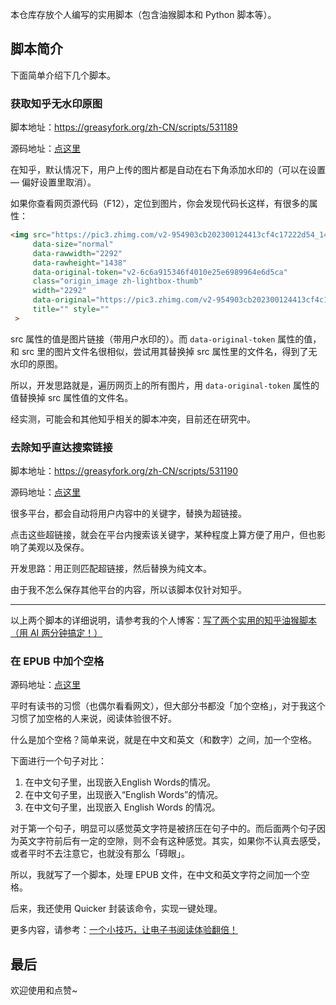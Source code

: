 本仓库存放个人编写的实用脚本（包含油猴脚本和 Python 脚本等）。

## 脚本简介

下面简单介绍下几个脚本。

### 获取知乎无水印原图

脚本地址：https://greasyfork.org/zh-CN/scripts/531189

源码地址：[点这里](./Zhihu-get-the-original-image-without-watermark/main.js)


在知乎，默认情况下，用户上传的图片都是自动在右下角添加水印的（可以在设置 — 偏好设置里取消）。

如果你查看网页源代码（F12），定位到图片，你会发现代码长这样，有很多的属性：

```html
<img src="https://pic3.zhimg.com/v2-954903cb202300124413cf4c17222d54_1440w.jpg" 
     data-size="normal" 
     data-rawwidth="2292" 
     data-rawheight="1438" 
     data-original-token="v2-6c6a915346f4010e25e6989964e6d5ca" 
     class="origin_image zh-lightbox-thumb" 
     width="2292" 
     data-original="https://pic3.zhimg.com/v2-954903cb202300124413cf4c17222d54_r.jpg" 
     title="" style=""
 >
```

src 属性的值是图片链接（带用户水印的）。而 `data-original-token` 属性的值，和 src 里的图片文件名很相似，尝试用其替换掉 src 属性里的文件名，得到了无水印的原图。

所以，开发思路就是，遍历网页上的所有图片，用 `data-original-token` 属性的值替换掉 src 属性值的文件名。

经实测，可能会和其他知乎相关的脚本冲突，目前还在研究中。


### 去除知乎直达搜索链接

脚本地址：https://greasyfork.org/zh-CN/scripts/531190

源码地址：[点这里](./Zhihu-remove-Automatic-Keyword-Linking/main.js)

很多平台，都会自动将用户内容中的关键字，替换为超链接。

点击这些超链接，就会在平台内搜索该关键字，某种程度上算方便了用户，但也影响了美观以及保存。

开发思路：用正则匹配超链接，然后替换为纯文本。

由于我不怎么保存其他平台的内容，所以该脚本仅针对知乎。

---

以上两个脚本的详细说明，请参考我的个人博客：[写了两个实用的知乎油猴脚本（用 AI 两分钟搞定！） ](https://www.peterjxl.com/Browser/Tampermonkey-scripts/Two-scripts-for-zhihu-write-by-myself)

### 在 EPUB 中加个空格

源码地址：[点这里](./epub_add_space_between_cn_en/epub_add_space_between_cn_en.py)

平时有读书的习惯（也偶尔看看网文），但大部分书都没「加个空格」，对于我这个习惯了加空格的人来说，阅读体验很不好。

什么是加个空格？简单来说，就是在中文和英文（和数字）之间，加一个空格。

下面进行一个句子对比：

1. 在中文句子里，出现嵌入English Words的情况。
2. 在中文句子里，出现嵌入“English Words”的情况。
3. 在中文句子里，出现嵌入 English Words 的情况。

对于第一个句子，明显可以感觉英文字符是被挤压在句子中的。而后面两个句子因为英文字符前后有一定的空隙，则不会有这种感觉。其实，如果你不认真去感受，或者平时不去注意它，也就没有那么「碍眼」。

所以，我就写了一个脚本，处理 EPUB 文件，在中文和英文字符之间加一个空格。

后来，我还使用 Quicker 封装该命令，实现一键处理。

更多内容，请参考：[一个小技巧，让电子书阅读体验翻倍！](https://www.peterjxl.com/Reading/tools/add-a-blank/)



## 最后

欢迎使用和点赞~